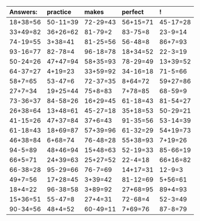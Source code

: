 | Answers: | practice | makes | perfect | ! |
| :--- | :--- | :--- | :--- | :--- |
| 18+38=56 | 50-11=39 | 72-29=43 | 56+15=71 | 45-17=28 | 
| 33+49=82 | 36+26=62 | 81-79=2 | 83-75=8 | 23-9=14 | 
| 74-19=55 | 3+38=41 | 81-25=56 | 56-48=8 | 86+7=93 | 
| 93-16=77 | 82-78=4 | 96-18=78 | 18+34=52 | 22-3=19 | 
| 50-24=26 | 47+47=94 | 58+35=93 | 78-29=49 | 13+39=52 | 
| 64-37=27 | 4+19=23 | 33+59=92 | 34-16=18 | 71-5=66 | 
| 58+7=65 | 53-47=6 | 72-37=35 | 8+64=72 | 59+27=86 | 
| 27+7=34 | 19+25=44 | 75+8=83 | 7+78=85 | 68-59=9 | 
| 73-36=37 | 84-58=26 | 16+29=45 | 61-18=43 | 81-54=27 | 
| 26+38=64 | 13+48=61 | 45-27=18 | 35+18=53 | 50-29=21 | 
| 41-15=26 | 47+37=84 | 37+6=43 | 91-35=56 | 53-14=39 | 
| 61-18=43 | 18+69=87 | 57+39=96 | 61-32=29 | 54+19=73 | 
| 46+38=84 | 6+68=74 | 76-48=28 | 55+38=93 | 7+19=26 | 
| 94-5=89 | 48+46=94 | 15+48=63 | 52-19=33 | 85-66=19 | 
| 66+5=71 | 24+39=63 | 25+27=52 | 22-4=18 | 66+16=82 | 
| 66-38=28 | 95-29=66 | 76-7=69 | 14+17=31 | 12-9=3 | 
| 49+7=56 | 17+28=45 | 3+39=42 | 81-12=69 | 5+56=61 | 
| 18+4=22 | 96-38=58 | 3+89=92 | 27+68=95 | 89+4=93 | 
| 15+36=51 | 55-47=8 | 27+4=31 | 72-68=4 | 52-3=49 | 
| 90-34=56 | 48+4=52 | 60-49=11 | 7+69=76 | 87-8=79 | 

